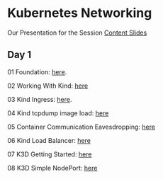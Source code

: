 # Kubernetes Networking

Our Presentation for the Session [Content Slides](https://github.com/GeorgeNiece/KubernetesNetworking/blob/master/content/KubernetesNetworkingV5.pdf)

## Day 1

01  Foundation: [here](https://github.com/GeorgeNiece/KubernetesNetworking/blob/master/labs/LAB01-Foundation.pdf).

02  Working With Kind: [here](https://github.com/GeorgeNiece/KubernetesNetworking/blob/master/labs/LAB02-WorkingWithKind.pdf)

03  Kind Ingress: [here](https://github.com/GeorgeNiece/KubernetesNetworking/blob/master/labs/LAB03-KIND-Ingress.pdf).

04  Kind tcpdump image load: [here](https://github.com/GeorgeNiece/KubernetesNetworking/blob/master/labs/LAB04-KIND-TCPDUMP-Image-Load.pdf)

05  Container Communication Eavesdropping: [here](https://github.com/GeorgeNiece/KubernetesNetworking/blob/master/labs/LAB05-Container-Communication-Eavesdropping.pdf)

06  Kind Load Balancer: [here](https://github.com/GeorgeNiece/KubernetesNetworking/blob/master/labs/LAB06-KIND-LoadBalancer.pdf)

07  K3D Getting Started: [here](https://github.com/GeorgeNiece/KubernetesNetworking/blob/master/labs/LAB07-K3D-GettingStarted.pdf)

08  K3D Simple NodePort: [here](https://github.com/GeorgeNiece/KubernetesNetworking/blob/master/labs/LAB08-K3D-SimpleNodePort.pdf)
<!--
05 Container Communication Eavesdropping: [here](https://github.com/GeorgeNiece/KubernetesNetworking/blob/master/labs/LAB02-WorkingWithKind.pdf)
-->
